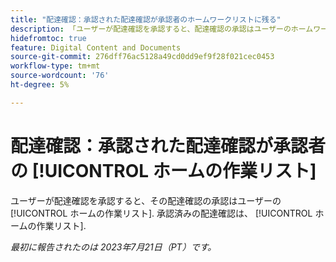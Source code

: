 ```yaml
---
title: "配達確認：承認された配達確認が承認者のホームワークリストに残る"
description: 「ユーザーが配達確認を承認すると、配達確認の承認はユーザーのホームワークリストに残ります。 承認済みの配達確認は、自動的にホームワークリストから削除されます。」
hidefromtoc: true
feature: Digital Content and Documents
source-git-commit: 276dff76ac5128a49cd0dd9ef9f28f021cec0453
workflow-type: tm+mt
source-wordcount: '76'
ht-degree: 5%

---
```



# 配達確認：承認された配達確認が承認者の [!UICONTROL ホームの作業リスト]

<!--WF and WFP TOCs-->

ユーザーが配達確認を承認すると、その配達確認の承認はユーザーの [!UICONTROL ホームの作業リスト]. 承認済みの配達確認は、 [!UICONTROL ホームの作業リスト].

_最初に報告されたのは 2023年7月21日（PT）です。_

